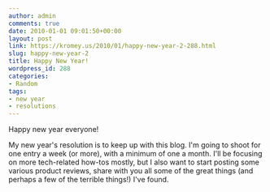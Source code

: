 ```yaml
---
author: admin
comments: true
date: 2010-01-01 09:01:50+00:00
layout: post
link: https://kromey.us/2010/01/happy-new-year-2-288.html
slug: happy-new-year-2
title: Happy New Year!
wordpress_id: 288
categories:
- Random
tags:
- new year
- resolutions
---
```


Happy new year everyone!

My new year's resolution is to keep up with this blog. I'm going to shoot for one entry a week (or more), with a minimum of one a month. I'll be focusing on more tech-related how-tos mostly, but I also want to start posting some various product reviews, share with you all some of the great things (and perhaps a few of the terrible things!) I've found.
